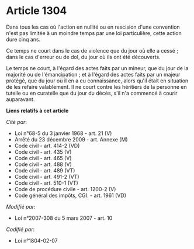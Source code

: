 # Article 1304

Dans tous les cas où l'action en nullité ou en rescision d'une convention n'est pas limitée à un moindre temps par une loi
particulière, cette action dure cinq ans.

Ce temps ne court dans le cas de violence que du jour où elle a cessé ; dans le cas d'erreur ou de dol, du jour où ils ont
été découverts.

Le temps ne court, à l'égard des actes faits par un mineur, que du jour de la majorité ou de l'émancipation ; et à l'égard
des actes faits par un majeur protégé, que du jour où il en a eu connaissance, alors qu'il était en situation de les refaire
valablement. Il ne court contre les héritiers de la personne en tutelle ou en curatelle que du jour du décès, s'il n'a
commencé à courir auparavant.

**Liens relatifs à cet article**

_Cité par_:

  - Loi n°68-5 du 3 janvier 1968 - art. 21 (V)
  - Arrêté du 23 décembre 2009 - art. Annexe (M)
  - Code civil - art. 414-2 (VD)
  - Code civil - art. 435 (V)
  - Code civil - art. 465 (V)
  - Code civil - art. 488 (V)
  - Code civil - art. 489 (VT)
  - Code civil - art. 491-2 (VT)
  - Code civil - art. 510-1 (VT)
  - Code de procédure civile - art. 1200-2 (V)
  - Code général des impôts, CGI. - art. 1961 (VD)

_Modifié par_:

  - Loi n°2007-308 du 5 mars 2007 - art. 10

_Codifié par_:

  - Loi n°1804-02-07
